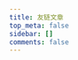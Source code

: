 ```yaml
---
title: 友链文章
top_meta: false
sidebar: []
comments: false
---
```


<div id="app"></div>
<script>
    let UserConfig = {
        // 填写你的api地址
        private_api_url: 'https://f.dusays.com/',
        // 点击加载更多时，一次最多加载几篇文章，默认10
        page_turning_number: 10,
        // 头像加载失败时，默认头像地址
        error_img: 'https://cravatar.cn/avatar/28b57baa4e8f13fe4292ccb2de267e30',
        // 进入页面时第一次的排序规则
        sort_rule: 'created'
    }
</script>
<script type="text/javascript" src="https://npm.elemecdn.com/imgscdn@1.1.33/fcircle/app.min.js"></script>
<script type="text/javascript" src="https://npm.elemecdn.com/imgscdn@1.1.33/fcircle/bundle.js"></script>